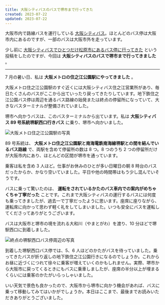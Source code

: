 ```yaml
---
title: 大阪シティバスのバスで堺市まで行ってきた
created: 2023-07-22
updated: 2023-07-22
---
```


大阪市内で路線バスを運行している [大阪シティバス](https://citybus-osaka.co.jp/)。ほとんどのバス停は大阪市内にあるのですが、一部のバスは大阪市外を走っています。

少し前に [大阪シティバスでひとつだけ松原市にあるバス停に行ってきた](/blog/20230713/) という投稿をしたのですが、今回は **大阪シティバスのバスで堺市まで行ってきました** 。

---

7 月の暑い日、私は **大阪メトロの住之江公園駅にやってきました** 。

大阪メトロ住之江公園駅のすぐ近くには大阪シティバス住之江営業所があり、毎日たくさんのバスがここから出ていったり戻ってきたりしています。地下鉄住之江公園バス停は周辺を通るバス路線の始発または終点の停留所になっていて、大きなバスターミナルが整備されていました。

堺市へ向かうバスは、このバスターミナルから出ています。私は **大阪シティバス 89 号系統堺駅西口行きバス** に乗り、堺市へ向かいました。

![大阪メトロ住之江公園駅の写真](ea4a74f3-69c1-425c-5a44-900330022d00)

89 号系統は、 **大阪メトロ住之江公園駅と南海電鉄南海線堺駅との間を結んでいるバス路線** で、両駅を含めて停留所の数は 8 つ。8 つのうち 2 つの停留所だけが大阪市内にあり、ほとんどの区間が堺市を通っています。

乗客は私を含め 3 人ほど。仕事がお休みのひとが多い日曜日の朝 8 時台のバスだったからか、かなり空いていました。平日や他の時間帯はもう少し混んでいそうです。

バスに乗って驚いたのは、 **運転をされているかたのバス車内での案内がめちゃくちゃ丁寧だった** ことです。これまで大阪シティバスの運行するバスには何度も乗ってきましたが、過去一で丁寧だったように思います。座席に座りながら、運転席に向かって思わず軽く礼をしてしまいました。いつも安全にバスを運転してくださってありがとうございます。

バスは大阪市と堺市の境を流れる大和川（やまとがわ）を渡り、10 分ほどで堺駅西口に到着しました。

![終点の堺駅西口バス停周辺の写真](30331c59-1d06-4024-1904-ed6de4b60900)

到着した堺駅西口バス停では、5、6 人ほどのかたがバスを待っていました。乗ってきたバスが折り返しの地下鉄住之江公園行きになるのでしょうか。これからお昼に近づくにつれて徐々に乗客が増えていくのかもしれません。実際、堺市から大阪市に戻ってくるときにもバスに乗車しましたが、座席の半分以上が埋まるくらいには乗客のかたがいらっしゃいました。

いい天気で景色も良かったので、大阪市から堺市に向かう機会があれば、バスに乗って移動してみてはいかがでしょうか。本日はここまで、最後までお読みいただきありがとうございました。
